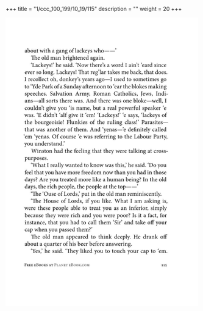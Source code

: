 +++
title = "1/ccc_100_199/10_19/115"
description = ""
weight = 20
+++

<img class="center-fit-jpg" src="/jpg_/out_jpg_1984__115.jpg" ></img>

